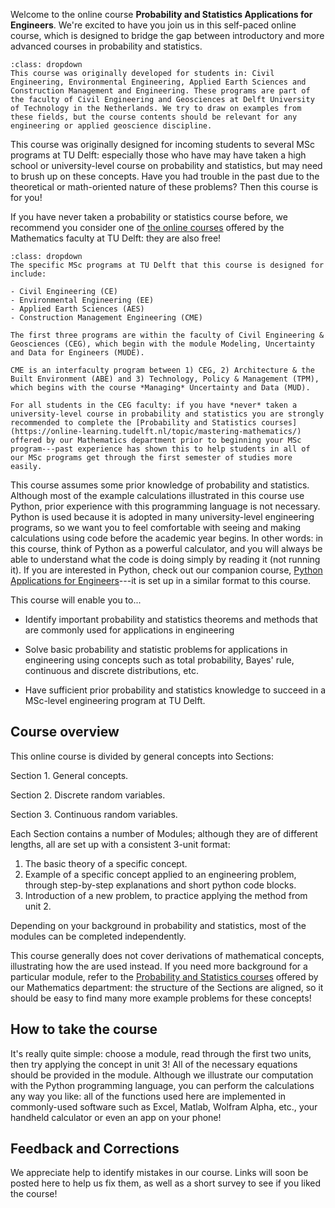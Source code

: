 

Welcome to the online course **Probability and Statistics Applications for Engineers**. We're excited to have you join us in this self-paced online course, which is designed to bridge the gap between introductory and more advanced courses in probability and statistics.

```{admonition} What do we mean by "engineers"?
:class: dropdown
This course was originally developed for students in: Civil Engineering, Environmental Engineering, Applied Earth Sciences and Construction Management and Engineering. These programs are part of the faculty of Civil Engineering and Geosciences at Delft University of Technology in the Netherlands. We try to draw on examples from these fields, but the course contents should be relevant for any engineering or applied geoscience discipline.
```

This course was originally designed for incoming students to several MSc programs at TU Delft: especially those who have may have taken a high school or university-level course on probability and statistics, but may need to brush up on these concepts. Have you had trouble in the past due to the theoretical or math-oriented nature of these problems? Then this course is for you!

If you have never taken a probability or statistics course before, we recommend you consider one of [the online courses](https://online-learning.tudelft.nl/topic/mastering-mathematics/) offered by the Mathematics faculty at TU Delft: they are also free!

```{admonition} Note to TU Delft Students (MSc programs)
:class: dropdown
The specific MSc programs at TU Delft that this course is designed for include:

- Civil Engineering (CE)
- Environmental Engineering (EE)
- Applied Earth Sciences (AES)
- Construction Management Engineering (CME)

The first three programs are within the faculty of Civil Engineering & Geosciences (CEG), which begin with the module Modeling, Uncertainty and Data for Engineers (MUDE).

CME is an interfaculty program between 1) CEG, 2) Architecture & the Built Environment (ABE) and 3) Technology, Policy & Management (TPM), which begins with the course *Managing* Uncertainty and Data (MUD).

For all students in the CEG faculty: if you have *never* taken a university-level course in probability and statistics you are strongly recommended to complete the [Probability and Statistics courses](https://online-learning.tudelft.nl/topic/mastering-mathematics/) offered by our Mathematics department prior to beginning your MSc program---past experience has shown this to help students in all of our MSc programs get through the first semester of studies more easily.
```

This course assumes some prior knowledge of probability and statistics. Although most of the example calculations illustrated in this course use Python, prior experience with this programming language is not necessary. Python is used because it is adopted in many university-level engineering programs, so we want you to feel comfortable with seeing and making calculations using code before the academic year begins. In other words: in this course, think of Python as a powerful calculator, and you will always be able to understand what the code is doing simply by reading it (not running it). If you are interested in Python, check out our companion course, [Python Applications for Engineers](https://tudelft-citg.github.io/learn-python/)---it is set up in a similar format to this course.

This course will enable you to...

* Identify important probability and statistics theorems and methods that are commonly used for applications in engineering

* Solve basic probability and statistic problems for applications in engineering using concepts such as total probability, Bayes' rule, continuous and discrete distributions, etc.

* Have sufficient prior probability and statistics knowledge to succeed in a MSc-level engineering program at TU Delft.

## Course overview

This online course is divided by general concepts into Sections:

Section 1. General concepts.

Section 2. Discrete random variables.

Section 3. Continuous random variables.

Each Section contains a number of Modules; although they are of different lengths, all are set up with a consistent 3-unit format:

1.    The basic theory of a specific concept.
2.    Example of a specific concept applied to an engineering problem, through step-by-step explanations and short python code blocks.
3.    Introduction of a new problem, to practice applying the method from unit 2.

Depending on your background in probability and statistics, most of the modules can be completed independently. 

<!-- ```{warning} This course is under development: new modules will be added during spring of 2023, and references to MUDE and other TU Delft-specific programs will be slowly phased out. We anticipate "version 2"to be release July 4, 2023.
``` -->

This course generally does not cover derivations of mathematical concepts, illustrating how the are used instead. If you need more background for a particular module, refer to the [Probability and Statistics courses](https://online-learning.tudelft.nl/topic/mastering-mathematics/) offered by our Mathematics department: the structure of the Sections are aligned, so it should be easy to find many more example problems for these concepts!

## How to take the course

It's really quite simple: choose a module, read through the first two units, then try applying the concept in unit 3! All of the necessary equations should be provided in the module. Although we illustrate our computation with the Python programming language, you can perform the calculations any way you like: all of the functions used here are implemented in commonly-used software such as Excel, Matlab, Wolfram Alpha, etc., your handheld calculator or even an app on your phone!

<!-- Provide links to EWI exercises!!! -->

## Feedback and Corrections

We appreciate help to identify mistakes in our course. Links will soon be posted here to help us fix them, as well as a short survey to see if you liked the course!



